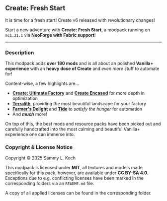 ## Create: Fresh Start

It is time for a fresh start! Create v6 released with revolutionary changes!

Start a new adventure with **Create: Fresh Start**, a modpack running on `mc1.21.1` via **NeoForge with Fabric support**!

***

### Description

This modpack adds **over 180 mods** and is all about an polished **Vanilla+ experience** with an **heavy dose of Create** and _even more_ stuff to automate for!

Content-wise, a few highlights are…
- **[Create: Ultimate Factory](https://modrinth.com/mod/create-ultimate-factory)** and **[Create Encased](https://modrinth.com/mod/hSSqdyU1)** for more depth in optimization
- **[Terralith](https://modrinth.com/mod/8oi3bsk5)**, providing _the_ most beautiful landscape for your factory
- **[Farmer's Delight](https://modrinth.com/mod/R2OftAxM)** and **[Tide](https://modrinth.com/mod/die1AF7i)** to _satisfy the hunger_ for automation
- And _**much**_ more!

On top of this, the best mods and resource packs have been picked out and carefully handcrafted into the most calming and beautiful Vanilla+ experience one can immerse into.

### Copyright & License Notice

Copyright © 2025 Sammy L. Koch

This modpack is licensed under **MIT**, all textures and models made specifically for this pack, however, are available under **CC BY-SA 4.0**.
Exceptions due to e.g. conflicting licenses have been marked in the corresponding folders via an `README.md` file.

A copy of all applied licenses can be found in the corresponding <license> folder.
